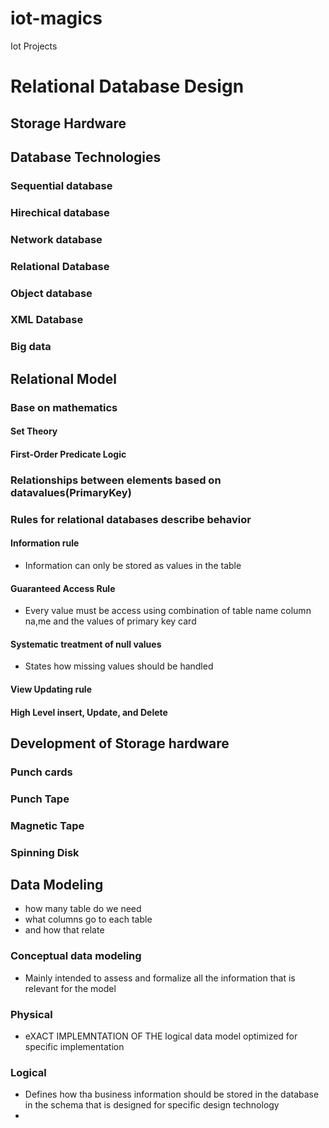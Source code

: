 # iot-magics
Iot Projects
# Relational Database Design

## Storage Hardware
## Database Technologies
### Sequential database
### Hirechical database
### Network database
### Relational Database
### Object database
###  XML Database
### Big data

## Relational Model
### Base on mathematics
#### Set Theory
#### First-Order Predicate Logic
### Relationships between elements based on datavalues(PrimaryKey)
### Rules for relational databases describe behavior
#### Information rule
- Information can only be stored as values in the table
#### Guaranteed Access Rule
- Every value must be access using combination of table name column na,me and the values of primary key card
#### Systematic treatment of null values
- States how missing values should be handled
#### View Updating rule
#### High Level insert, Update, and Delete

## Development of Storage hardware
### Punch cards
### Punch Tape
### Magnetic Tape
### Spinning Disk
 
## Data Modeling
- how many table do we need
- what columns go to each table 
-  and how that relate

### Conceptual data modeling
- Mainly intended to assess and formalize all the information that is relevant for the model
### Physical
- eXACT IMPLEMNTATION OF THE logical data model optimized for specific implementation
### Logical
- Defines how tha business information should be stored in the database in the schema that is designed for specific design technology
- 
